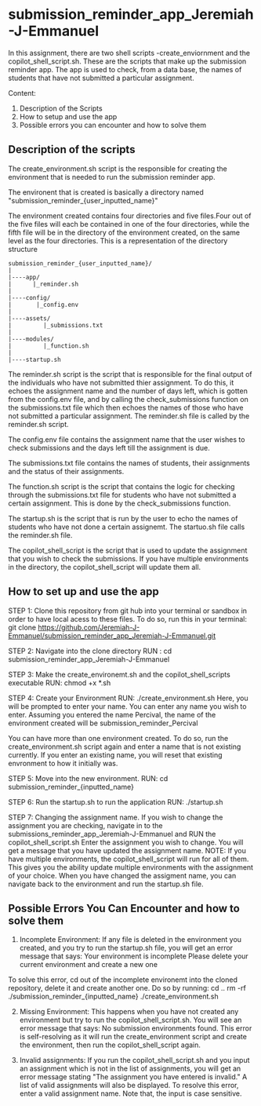 # submission_reminder_app_Jeremiah-J-Emmanuel

In this assignment, there are two shell scripts -create_enviornment and the copilot_shell_script.sh.
These are the scripts that make up the submission reminder app.
The app is used to check, from a data base, the names of  students that have not submitted a particular assignment.


Content:
1. Description of the Scripts
2. How to setup and use the app
3. Possible errors you can encounter and how to solve them



Description of the scripts
--------------------------

The create_environment.sh script is the responsible for creating the environment that is needed to run
the submission reminder app.

The environent that is created is basically a directory named "submission_reminder_{user_inputted_name}"

The environment created contains four directories and five files.Four out of the five files will each
be contained in one of the four directories, while the fifth file will be in the directory of the environment created, on
the same level as the four directories.
This is a representation of the directory structure
```
submission_reminder_{user_inputted_name}/
|
|----app/
|      |_reminder.sh
|
|----config/
|       |_config.env
|
|----assets/
|         |_submissions.txt
|
|----modules/
|         |_function.sh
|
|----startup.sh
```


The reminder.sh script is the script that is responsible for the final output of the individuals who have not
submitted thier assignment. To do this, it echoes the assignment name and the number of days left, which
is gotten from the config.env file, and by calling the check_submissions function on the submissions.txt file
which then echoes the names of those who have not submitted a particular assignment.
The reminder.sh file is called by the reminder.sh script.

The config.env file contains the assignment name that the user wishes to check submissions and the days left
till the assignment is due.

The submissions.txt file contains the names of students, their assignments and the status of their assignments.

The function.sh script is the script that contains the logic for checking through the submissions.txt file for
students who have not submitted a certain assignment. This is done by the check_submissions function.

The startup.sh is the script that is run by the user to echo the names of students who have not done a certain
assignemt. The startuo.sh file calls the reminder.sh file.



The copilot_shell_script is the script that is used to update the assignment that you wish to check the submissions.
If you have multiple environments in the directory, the copilot_shell_script will update them all.




How to set up and use the app
--------------------------------
STEP 1: Clone this repository from git hub into your terminal or sandbox in order to have local acess to these files.
To do so, run this in your terminal:
git clone https://github.com/Jeremiah-J-Emmanuel/submission_reminder_app_Jeremiah-J-Emmanuel.git

STEP 2: Navigate into the clone directory
RUN : cd submission_reminder_app_Jeremiah-J-Emmanuel

STEP 3: Make the create_environemt.sh and the copilot_shell_scripts executable
RUN: chmod +x *.sh

STEP 4: Create your Environment
RUN: ./create_environment.sh
Here, you will be prompted to enter your name. You can enter any name you wish to enter.
Assuming you entered the name Percival, the name of the environment created will be submission_reminder_Percival

You can have more than one environment created. To do so, run the create_environment.sh script again and enter
a name that is not existing currently. If you enter an existing name, you will reset that existing envronment
to how it initially was.

STEP 5: Move into the new environment.
RUN: cd submission_reminder_{inputted_name}

STEP 6: Run the startup.sh to run the application
RUN: ./startup.sh

STEP 7: Changing the assignment name.
If you wish to change the assignment you are checking, navigate in to the submissions_reminder_app_Jeremiah-J-Emmanuel
and RUN the copilot_shell_script.sh
Enter the assignment you wish to change.
You will get a message that you have updated the assignment name.
NOTE: If you have multiple environments, the copilot_shell_script will run for all of them. This gives you the
ability update multiple environments with the assignment of your choice.
When you have changed the assigment name, you can navigate back to the environment and run the startup.sh file.



Possible Errors You Can Encounter and how to solve them
-------------------------------------------------------

1. Incomplete Environment: If any file is deleted in the environment you created, and you try to run the startup.sh file,
you will get an error message that says:  Your environment is incomplete
                                          Please delete your current environment and create a new one

To solve this error, cd out of the incomplete environemt into the cloned repository, delete it and create another one.
Do so by running: cd ..
                  rm -rf ./submission_reminder_{inputted_name}
                  ./create_environment.sh

2. Missing Environment: This happens when you have not created any environment but try to run the copilot_shell_script.sh.
You will see an error message that says: No submission environments found.
This error is self-resolving as it will run the create_environment script and create the environment, then run the
copilot_shell_script again.

3. Invalid assignments: If you run the copilot_shell_script.sh and you input an assignment which is not in the list of
assignments, you will get an error message stating "The assignment you have entered is invalid." A list of valid assignments
will also be displayed.
To resolve this error, enter a valid assignment name. Note that, the input is case sensitive.
